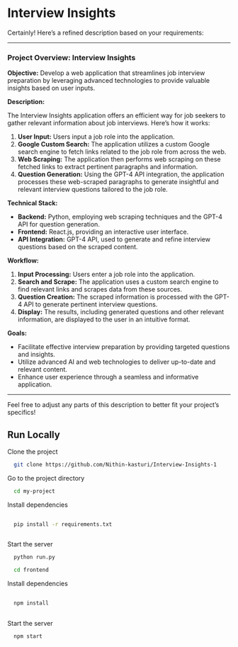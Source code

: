 
# Interview Insights

Certainly! Here’s a refined description based on your requirements:

---

### **Project Overview: Interview Insights**

**Objective:** Develop a web application that streamlines job interview preparation by leveraging advanced technologies to provide valuable insights based on user inputs. 

**Description:**

The Interview Insights application offers an efficient way for job seekers to gather relevant information about job interviews. Here’s how it works:

1. **User Input:** Users input a job role into the application.
2. **Google Custom Search:** The application utilizes a custom Google search engine to fetch links related to the job role from across the web.
3. **Web Scraping:** The application then performs web scraping on these fetched links to extract pertinent paragraphs and information.
4. **Question Generation:** Using the GPT-4 API integration, the application processes these web-scraped paragraphs to generate insightful and relevant interview questions tailored to the job role.

**Technical Stack:**
- **Backend:** Python, employing web scraping techniques and the GPT-4 API for question generation.
- **Frontend:** React.js, providing an interactive user interface.
- **API Integration:** GPT-4 API, used to generate and refine interview questions based on the scraped content.

**Workflow:**
1. **Input Processing:** Users enter a job role into the application.
2. **Search and Scrape:** The application uses a custom search engine to find relevant links and scrapes data from these sources.
3. **Question Creation:** The scraped information is processed with the GPT-4 API to generate pertinent interview questions.
4. **Display:** The results, including generated questions and other relevant information, are displayed to the user in an intuitive format.

**Goals:**
- Facilitate effective interview preparation by providing targeted questions and insights.
- Utilize advanced AI and web technologies to deliver up-to-date and relevant content.
- Enhance user experience through a seamless and informative application.

---

Feel free to adjust any parts of this description to better fit your project’s specifics!

## Run Locally

Clone the project

```bash
  git clone https://github.com/Nithin-kasturi/Interview-Insights-1
```

Go to the project directory

```bash
  cd my-project
```

Install dependencies

```bash
    
  pip install -r requirements.txt
  
```

Start the server

```bash
  python run.py
```

```bash
  cd frontend
```

Install dependencies

```bash
    
  npm install
  
```

Start the server

```bash
  npm start
```

